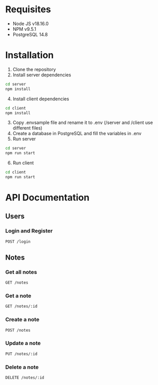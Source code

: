 # Requisites
- Node JS v18.16.0
- NPM v9.5.1
- PostgreSQL 14.8

# Installation
1. Clone the repository
2. Install server dependencies
```bash
cd server
npm install
```
4. Install client dependencies
```bash
cd client
npm install
```
3. Copy .envsample file and rename it to .env (/server and /client use different files)
4. Create a database in PostgreSQL and fill the variables in .env
5. Run server
```bash
cd server
npm run start
```
6. Run client
```bash
cd client
npm run start
```

# API Documentation
## Users
### Login and Register
```bash
POST /login
```

## Notes
### Get all notes
```bash
GET /notes
```

### Get a note
```bash
GET /notes/:id
```

### Create a note
```bash
POST /notes
```

### Update a note
```bash
PUT /notes/:id
```

### Delete a note
```bash
DELETE /notes/:id
```
